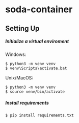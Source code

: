 # soda-container

## Setting Up

##### Initialize a virtual enviroment

Windows:

```
$ python3 -m venv venv
$ venv\Scripts\activate.bat
```

Unix/MacOS:

```
$ python3 -m venv venv
$ source venv/bin/activate
```

##### Install requirements

```
$ pip install requirements.txt
```
